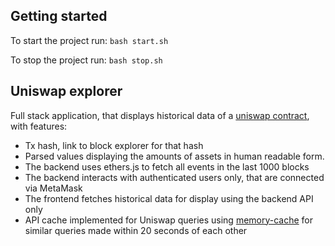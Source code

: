 ## Getting started

To start the project run:
`bash start.sh`

To stop the project run:
`bash stop.sh`

## Uniswap explorer

Full stack application, that displays historical data of a [uniswap contract](https://etherscan.io/address/0xb4e16d0168e52d35cacd2c6185b44281ec28c9dc), with features:

- Tx hash, link to block explorer for that hash
- Parsed values displaying the amounts of assets in human readable form.
- The backend uses ethers.js to fetch all events in the last 1000 blocks
- The backend interacts with authenticated users only, that are connected via MetaMask
- The frontend fetches historical data for display using the backend API only
- API cache implemented for Uniswap queries using [memory-cache](https://www.npmjs.com/package/memory-cache) for similar queries made within 20 seconds of each other
